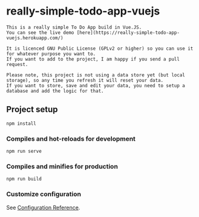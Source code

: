 # really-simple-todo-app-vuejs

```
This is a really simple To Do App build in Vue.JS.
You can see the live demo [here](https://really-simple-todo-app-vuejs.herokuapp.com/)

It is licenced GNU Public License (GPLv2 or higher) so you can use it for whatever purpose you want to.
If you want to add to the project, I am happy if you send a pull request.

Please note, this project is not using a data store yet (but local storage), so any time you refresh it will reset your data.
If you want to store, save and edit your data, you need to setup a database and add the logic for that.
```

## Project setup

```
npm install
```

### Compiles and hot-reloads for development

```
npm run serve
```

### Compiles and minifies for production

```
npm run build
```

### Customize configuration

See [Configuration Reference](https://cli.vuejs.org/config/).

